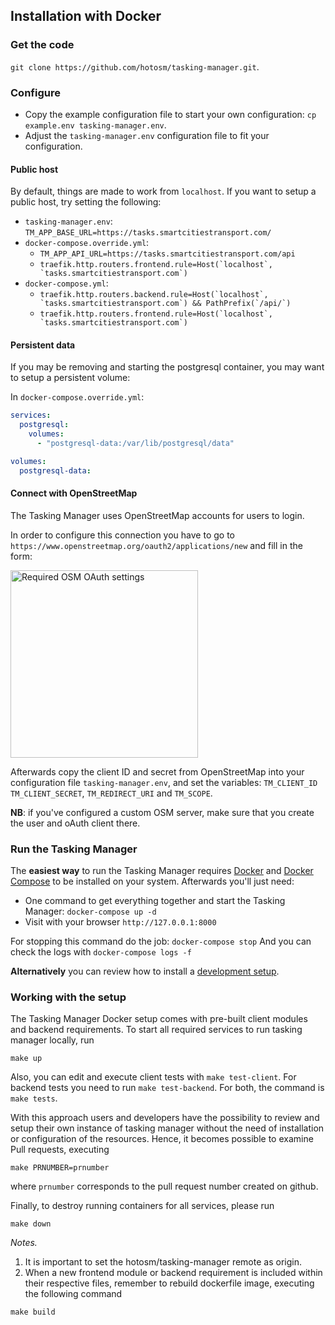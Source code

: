 ## Installation with Docker

### Get the code

`git clone https://github.com/hotosm/tasking-manager.git`.

### Configure

- Copy the example configuration file to start your own configuration: `cp example.env tasking-manager.env`.
- Adjust the `tasking-manager.env` configuration file to fit your configuration.

#### Public host

By default, things are made to work from `localhost`. If you want to setup a public host, try setting the following:

- `tasking-manager.env`: `TM_APP_BASE_URL=https://tasks.smartcitiestransport.com/`
- `docker-compose.override.yml`:
  - `TM_APP_API_URL=https://tasks.smartcitiestransport.com/api`
  - `` traefik.http.routers.frontend.rule=Host(`localhost`, `tasks.smartcitiestransport.com`) ``
- `docker-compose.yml`:
  - `` traefik.http.routers.backend.rule=Host(`localhost`, `tasks.smartcitiestransport.com`) && PathPrefix(`/api/`) ``
  - `` traefik.http.routers.frontend.rule=Host(`localhost`, `tasks.smartcitiestransport.com`) ``

#### Persistent data

If you may be removing and starting the postgresql container, you may want to setup a persistent volume:

In `docker-compose.override.yml`:

```yaml
services:
  postgresql:
    volumes:
      - "postgresql-data:/var/lib/postgresql/data"

volumes:
  postgresql-data:
```

#### Connect with OpenStreetMap

The Tasking Manager uses OpenStreetMap accounts for users to login.

In order to configure this connection you have to go to `https://www.openstreetmap.org/oauth2/applications/new` and fill in the form:

<img width="300" alt="Required OSM OAuth settings" src="./assets/osm-oauth-settings.jpg">

Afterwards copy the client ID and secret from OpenStreetMap into your configuration file `tasking-manager.env`, and set the variables: `TM_CLIENT_ID` `TM_CLIENT_SECRET`, `TM_REDIRECT_URI` and `TM_SCOPE`.

**NB**: if you've configured a custom OSM server, make sure that you create the user and oAuth client there.

### Run the Tasking Manager

The **easiest way** to run the Tasking Manager requires [Docker](https://docs.docker.com/get-started/) and [Docker Compose](https://docs.docker.com/compose/) to be installed on your system. Afterwards you'll just need:

- One command to get everything together and start the Tasking Manager: `docker-compose up -d`
- Visit with your browser `http://127.0.0.1:8000`

For stopping this command do the job: `docker-compose stop`
And you can check the logs with `docker-compose logs -f`

**Alternatively** you can review how to install a [development setup](./setup-development.md).

### Working with the setup

The Tasking Manager Docker setup comes with pre-built client modules and backend requirements. To start all required services to run tasking manager locally, run

```
make up
```

Also, you can edit and execute client tests with `make test-client`. For backend tests you need to run `make test-backend`. For both, the command is `make tests`.

With this approach users and developers have the possibility to review and setup their own instance of tasking manager without the need of installation or configuration of the resources. Hence, it becomes possible to examine Pull requests, executing

```
make PRNUMBER=prnumber
```

where `prnumber` corresponds to the pull request number created on github.

Finally, to destroy running containers for all services, please run

```
make down
```

_Notes._

1. It is important to set the hotosm/tasking-manager remote as origin.
2. When a new frontend module or backend requirement is included within their respective files, remember to rebuild dockerfile image, executing the following command

```
make build
```
